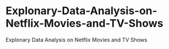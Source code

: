 # Explonary-Data-Analysis-on-Netflix-Movies-and-TV-Shows
Explonary Data Analysis on Netflix Movies and TV Shows
